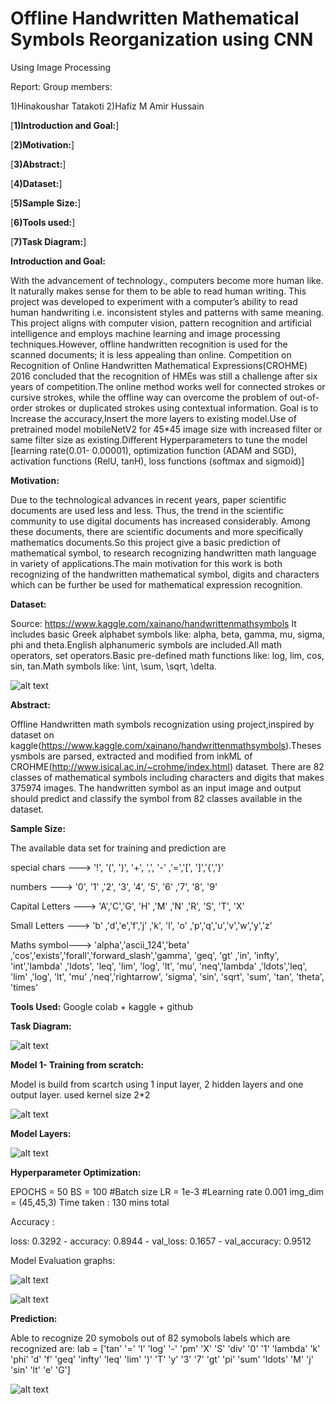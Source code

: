 # Offline Handwritten Mathematical Symbols Reorganization using CNN
Using Image Processing

Report:
Group members: 

1)Hinakoushar Tatakoti
2)Hafiz M Amir Hussain

[**1)Introduction and Goal:**]

[**2)Motivation:**]

[**3)Abstract:**]

[**4)Dataset:**]

[**5)Sample Size:**]

[**6)Tools used:**]

[**7)Task Diagram:**]

**Introduction and Goal:**

With the advancement of technology., computers become more human like. It naturally makes sense for them to be able to read human writing. This project was developed to experiment with a computer’s ability to read human handwriting i.e. inconsistent styles and patterns with same meaning. This project aligns with computer vision, pattern recognition and artificial intelligence and employs machine learning and image processing techniques.However, offline handwritten recognition is used for the scanned documents; it is less appealing than online.
Competition on Recognition of Online Handwritten Mathematical Expressions(CROHME) 2016 concluded that the recognition of HMEs was still a challenge after six years of competition.The online method works well for connected strokes or cursive strokes, while the offline way can overcome the problem
of out-of-order strokes or duplicated strokes using contextual information.
Goal is to Increase the accuracy,Insert the more layers to existing model.Use of pretrained model mobileNetV2 for 45*45 image size with increased filter or same filter size as existing.Different Hyperparameters to tune the model [learning rate(0.01- 0.00001), optimization function (ADAM and SGD), activation functions (RelU, tanH), loss functions (softmax and sigmoid)]

**Motivation:**

Due to the technological advances in recent years, paper scientific documents are used less and less. Thus, the trend in the scientific community to use digital documents has increased considerably. Among these documents, there are scientific documents and more specifically mathematics documents.So this project give a basic prediction of mathematical symbol, to research recognizing handwritten math language in variety of applications.The main motivation for this work is both recognizing of the handwritten mathematical symbol, digits and characters which can be further be used for mathematical expression recognition.

**Dataset:**

Source: https://www.kaggle.com/xainano/handwrittenmathsymbols
It includes basic Greek alphabet symbols like: 
alpha, beta, gamma, mu, sigma, phi and theta.English alphanumeric symbols are included.All math operators, set operators.Basic pre-defined math functions like: log, lim, cos, sin, tan.Math symbols like: \int, \sum, \sqrt, \delta.

![alt text](https://github.com/Hinakoushar-Tatakoti/Hand-written-Math-sysmbol-recognization/blob/master/images/dataset.jpg)

**Abstract:**

Offline Handwritten math symbols recognization using project,inspired by dataset on kaggle(https://www.kaggle.com/xainano/handwrittenmathsymbols).Thesesysmbols are parsed, extracted and modified from inkML of CROHME(http://www.isical.ac.in/~crohme/index.html) dataset.
There are 82 classes of mathematical symbols including characters and digits that makes 375974 images. 
The handwritten symbol as an input image and output should predict and classify the symbol from 82 classes available in the dataset.

**Sample Size:**

The available data set for training and prediction are 

special chars ---> '!', '(', ')', '+', ',', '-' ,'=','[', ']','{','}'

numbers --->  '0', '1' ,'2', '3', '4', '5', '6' ,'7', '8', '9' 

Capital Letters ---> 'A','C','G', 'H' ,'M' ,'N' ,'R', 'S', 'T', 'X'

Small Letters ---> 'b' ,'d','e','f','j' ,'k', 'l', 'o' ,'p','q','u','v','w','y','z' 

Maths symbol---> 'alpha','ascii_124','beta' ,'cos','exists','forall','forward_slash','gamma', 'geq', 'gt' ,'in', 'infty', 'int','lambda' ,'ldots',
 'leq', 'lim', 'log', 'lt', 'mu', 'neq','lambda' ,'ldots','leq', 'lim' ,'log', 'lt', 'mu' ,'neq','rightarrow', 'sigma', 'sin', 'sqrt', 'sum', 'tan', 'theta', 'times'

**Tools Used:** Google colab + kaggle + github

**Task Diagram:**

![alt text](https://github.com/Hinakoushar-Tatakoti/Hand-written-Math-sysmbol-recognization/blob/master/images/Recognization_Model.jpg)

**Model 1- Training from scratch:**

Model is build from scartch using 1 input layer, 2 hidden layers and one output layer.
used kernel size 2*2

![alt text](https://github.com/Hinakoushar-Tatakoti/Hand-written-Math-sysmbol-recognization/blob/master/images/model-sketch.jpg)

**Model Layers:**

![alt text](https://github.com/Hinakoushar-Tatakoti/Hand-written-Math-sysmbol-recognization/blob/master/images/model-1.jpg)

**Hyperparameter Optimization:**

EPOCHS = 50
BS = 100 #Batch size
LR = 1e-3 #Learning rate 0.001
img_dim = (45,45,3)
Time taken : 130 mins total

Accuracy : 

loss: 0.3292 - accuracy: 0.8944 - val_loss: 0.1657 - val_accuracy: 0.9512

Model Evaluation graphs:

![alt text](https://github.com/Hinakoushar-Tatakoti/Hand-written-Math-sysmbol-recognization/blob/master/images/model-1_model_accuracy.jpg)

![alt text](https://github.com/Hinakoushar-Tatakoti/Hand-written-Math-sysmbol-recognization/blob/master/images/model-1-Model-loss.jpg)

**Prediction:**

Able to recognize 20 symobols out of 82 symobols
labels which are recognized are:
lab = ['tan'  '='  'l' 'log'  '-' 'pm'  'X'
  'S' 'div' '0' '1' 'lambda' 'k' 'phi' 'd'  'f' 'geq' 'infty' 'leq' 'lim' ')'
  'T'  'y' '3'  '7' 'gt' 'pi'  'sum' 'ldots' 'M' 'j' 'sin' 'lt' 'e' 'G']
 
 
 ![alt text](https://github.com/Hinakoushar-Tatakoti/Hand-written-Math-sysmbol-recognization/blob/master/images/model-1-predictions.jpg)





